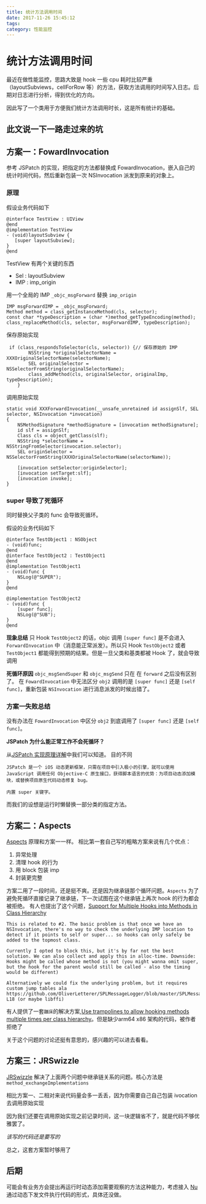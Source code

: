 ```yaml
---
title: 统计方法调用时间
date: 2017-11-26 15:45:12
tags:
category: 性能监控
---
```


# 统计方法调用时间

最近在做性能监控，思路大致是 hook 一些 cpu 耗时比较严重（layoutSubviews，cellForRow 等）的方法，获取方法调用的时间写入日志。后期对日志进行分析，得到优化的方向。

因此写了一个类用于方便我们统计方法调用时长，这是所有统计的基础。

此文说一下一路走过来的坑
---
## 方案一：FowardInvocation

参考 JSPatch 的实现，把指定的方法都替换成 FowardInvocation，嵌入自己的统计时间代码，然后重新包装一次 NSInvocation 派发到原来的对象上。
<!-- more --> 
### 原理

假设业务代码如下

    @interface TestView : UIView
    @end
    @implementation TestView
    - (void)layoutSubview {
       [super layoutSubview];
    }
    @end

TestView 有两个关键的东西 

- Sel : layoutSubview
- IMP : imp_origin

用一个全局的 IMP `_objc_msgForward` 替换 `imp_origin`

    IMP msgForwardIMP = _objc_msgForward;
    Method method = class_getInstanceMethod(cls, selector);
    const char *typeDescription = (char *)method_getTypeEncoding(method);
    class_replaceMethod(cls, selector, msgForwardIMP, typeDescription);

保存原始实现

     if (class_respondsToSelector(cls, selector)) {// 保存原始的 IMP
            NSString *originalSelectorName = XXXOriginalSelectorName(selectorName);
            SEL originalSelector = NSSelectorFromString(originalSelectorName);
            class_addMethod(cls, originalSelector, originalImp, typeDescription);
        }

调用原始实现

    static void XXXForwardInvocation(__unsafe_unretained id assignSlf, SEL selector, NSInvocation *invocation)
    {
        NSMethodSignature *methodSignature = [invocation methodSignature];
        id slf = assignSlf;
        Class cls = object_getClass(slf);
        NSString *selectorName = NSStringFromSelector(invocation.selector);
        SEL originSelector = NSSelectorFromString(XXXOriginalSelectorName(selectorName));
        
        [invocation setSelector:originSelector];
        [invocation setTarget:slf];
        [invocation invoke];
    }

### super 导致了死循环

同时替换父子类的 func 会导致死循环。

假设的业务代码如下

    @interface TestObject1 : NSObject
    - (void)func;
    @end
    @interface TestObject2 : TestObject1
    @end
    @implementation TestObject1
    - (void)func {
        NSLog(@"SUPER");
    }
    @end
    
    @implementation TestObject2
    - (void)func {
        [super func];
        NSLog(@"SUB");
    }
    @end


**现象总结**
只 Hook `TestObject2` 的话，objc 调用 `[super func]` 是不会进入 `ForwardInvocation` 中（消息能正常派发）。所以只 Hook `TestObject2` 或者 `TestObject1` 都能得到预期的结果。但是一旦父类和基类都被 Hook 了，就会导致调用

**死循环原因**
`objc_msgSendSuper` 和 `objc_msgSend` 只在 在 `forward` 之后没有区别了。 
在 `FowardInvocation` 中无法区分 `obj2` 调用的是 `[super func]` 还是 `[self func]`，重新包装 `NSInvocation` 进行消息派发的时候出错了。

### 方案一失败总结
没有办法在 `FowardInvocation` 中区分 `obj2` 到底调用了 `[super func]` 还是 `[self func]`。

**JSPatch 为什么能正常工作不会死循环？**

从[JSPatch 实现原理详解](https://github.com/bang590/JSPatch/wiki/JSPatch-%E5%AE%9E%E7%8E%B0%E5%8E%9F%E7%90%86%E8%AF%A6%E8%A7%A3)中我们可以知道。
目的不同

``
JSPatch 是一个 iOS 动态更新框架，只需在项目中引入极小的引擎，就可以使用 JavaScript 调用任何 Objective-C 原生接口，获得脚本语言的优势：为项目动态添加模块，或替换项目原生代码动态修复 bug。
``

``
内置 super 关键字。
``

而我们的设想是运行时懒替换一部分类的指定方法。

## 方案二：Aspects
[Aspects](https://github.com/steipete/Aspects)
原理和方案一一样。
相比第一套自己写的粗略方案来说有几个优点：
1. 异常处理
1. 清理 hook 的行为
1. 用 block 包装 imp
1. 封装更完整

方案二用了一段时间，还是挺不爽。还是因为继承链那个循环问题。`Aspects` 为了避免死循环直接记录了继承链，下一次试图在这个继承链上再次 hook 的行为都会被拒绝。
有人也提出了这个问题，[Support for Multiple Hooks into Methods in Class Hierarchy](https://github.com/steipete/Aspects/issues/11)

    This is related to #2. The basic problem is that once we have an NSInvocation, there's no way to check the underlying IMP location to detect if it points to self or super... so hooks can only safely be added to the topmost class.

    Currently I opted to block this, but it's by far not the best solution. We can also collect and apply this in alloc-time. Downside: Hooks might be called whose method is not (you might wanna omit super, but the hook for the parent would still be called - also the timing would be different)

    Alternatively we could fix the underlying problem, but it requires custom jump tables ala https://github.com/OliverLetterer/SPLMessageLogger/blob/master/SPLMessageLogger/spl_forwarding_trampoline_armv7.s#L14-L18 (or maybe libffi)

有人提供了一套`蹦床`的解决方案,[Use trampolines to allow hooking methods multiple times per class hierarchy](https://github.com/steipete/Aspects/pull/18)。但是缺少arm64 x86 架构的代码，被作者拒绝了

关于这个问题的讨论还挺有意思的，感兴趣的可以进去看看。

## 方案三：JRSwizzle

[JRSwizzle](https://github.com/rentzsch/jrswizzle) 解决了上面两个问题中继承链关系的问题。核心方法是 `method_exchangeImplementations`

相比方案一、二相对来说代码量会多一丢丢，因为你需要自己自己包装 ivocation 去调用原始实现

因为我们还要在调用原始实现之前记录时间，这一块逻辑省不了，就是代码不够优雅罢了。

*该写的代码还是要写的*

总之，这套方案暂时够用了

## 后期

可能会有业务方会提出再运行时动态添加需要观察的方法这种能力，考虑接入 [Nu](https://github.com/nulang/nu) 通过动态下发文件执行代码的形式，具体还没做。
